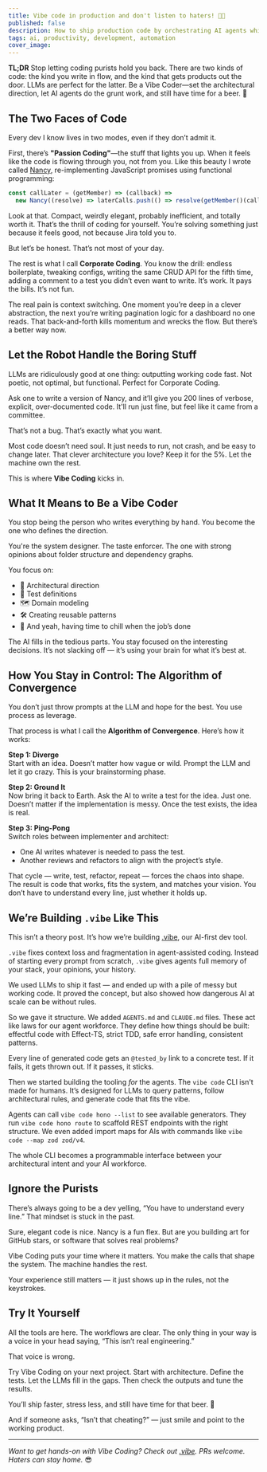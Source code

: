```yaml
---
title: Vibe code in production and don't listen to haters! 🚀💪
published: false
description: How to ship production code by orchestrating AI agents while focusing on architecture and having time for beer
tags: ai, productivity, development, automation
cover_image:
---
```


**TL;DR** Stop letting coding purists hold you back. There are two kinds of code: the kind you write in flow, and the kind that gets products out the door. LLMs are perfect for the latter. Be a Vibe Coder—set the architectural direction, let AI agents do the grunt work, and still have time for a beer. 🍺

## The Two Faces of Code

Every dev I know lives in two modes, even if they don’t admit it.

First, there’s **"Passion Coding"**—the stuff that lights you up. When it feels like the code is flowing through you, not from you. Like this beauty I wrote called [Nancy](https://github.com/keyvan-m-sadeghi/nancy), re-implementing JavaScript promises using functional programming:

```js
const callLater = (getMember) => (callback) =>
  new Nancy((resolve) => laterCalls.push(() => resolve(getMember()(callback))))
```

Look at that. Compact, weirdly elegant, probably inefficient, and totally worth it. That’s the thrill of coding for yourself. You’re solving something just because it feels good, not because Jira told you to.

But let’s be honest. That’s not most of your day.

The rest is what I call **Corporate Coding**. You know the drill: endless boilerplate, tweaking configs, writing the same CRUD API for the fifth time, adding a comment to a test you didn’t even want to write. It’s work. It pays the bills. It’s not fun.

The real pain is context switching. One moment you’re deep in a clever abstraction, the next you’re writing pagination logic for a dashboard no one reads. That back-and-forth kills momentum and wrecks the flow. But there’s a better way now.

## Let the Robot Handle the Boring Stuff

LLMs are ridiculously good at one thing: outputting working code fast. Not poetic, not optimal, but functional. Perfect for Corporate Coding.

Ask one to write a version of Nancy, and it’ll give you 200 lines of verbose, explicit, over-documented code. It'll run just fine, but feel like it came from a committee.

That’s not a bug. That’s exactly what you want.

Most code doesn’t need soul. It just needs to run, not crash, and be easy to change later. That clever architecture you love? Keep it for the 5%. Let the machine own the rest.

This is where **Vibe Coding** kicks in.

## What It Means to Be a Vibe Coder

You stop being the person who writes everything by hand. You become the one who defines the direction.

You're the system designer. The taste enforcer. The one with strong opinions about folder structure and dependency graphs.

You focus on:

- 🧠 Architectural direction
- 🧪 Test definitions
- 🗺️ Domain modeling
- 🛠️ Creating reusable patterns
- 🍻 And yeah, having time to chill when the job’s done

The AI fills in the tedious parts. You stay focused on the interesting decisions. It’s not slacking off — it’s using your brain for what it’s best at.

## How You Stay in Control: The Algorithm of Convergence

You don’t just throw prompts at the LLM and hope for the best. You use process as leverage.

That process is what I call the **Algorithm of Convergence**. Here’s how it works:

**Step 1: Diverge**  
Start with an idea. Doesn’t matter how vague or wild. Prompt the LLM and let it go crazy. This is your brainstorming phase.

**Step 2: Ground It**  
Now bring it back to Earth. Ask the AI to write a test for the idea. Just one. Doesn’t matter if the implementation is messy. Once the test exists, the idea is real.

**Step 3: Ping-Pong**  
Switch roles between implementer and architect:
- One AI writes whatever is needed to pass the test.
- Another reviews and refactors to align with the project’s style.

That cycle — write, test, refactor, repeat — forces the chaos into shape. The result is code that works, fits the system, and matches your vision. You don’t have to understand every line, just whether it holds up.

## We’re Building `.vibe` Like This

This isn’t a theory post. It’s how we’re building [.vibe](https://github.com/vhybzOS/.vibe), our AI-first dev tool.

`.vibe` fixes context loss and fragmentation in agent-assisted coding. Instead of starting every prompt from scratch, `.vibe` gives agents full memory of your stack, your opinions, your history.

We used LLMs to ship it fast — and ended up with a pile of messy but working code. It proved the concept, but also showed how dangerous AI at scale can be without rules.

So we gave it structure. We added `AGENTS.md` and `CLAUDE.md` files. These act like laws for our agent workforce. They define how things should be built: effectful code with Effect-TS, strict TDD, safe error handling, consistent patterns.

Every line of generated code gets an `@tested_by` link to a concrete test. If it fails, it gets thrown out. If it passes, it sticks.

Then we started building the tooling *for* the agents. The `vibe code` CLI isn't made for humans. It’s designed for LLMs to query patterns, follow architectural rules, and generate code that fits the vibe.

Agents can call `vibe code hono --list` to see available generators. They run `vibe code hono route` to scaffold REST endpoints with the right structure. We even added import maps for AIs with commands like `vibe code --map zod zod/v4`.

The whole CLI becomes a programmable interface between your architectural intent and your AI workforce.

## Ignore the Purists

There’s always going to be a dev yelling, “You have to understand every line.” That mindset is stuck in the past.

Sure, elegant code is nice. Nancy is a fun flex. But are you building art for GitHub stars, or software that solves real problems?

Vibe Coding puts your time where it matters. You make the calls that shape the system. The machine handles the rest.

Your experience still matters — it just shows up in the rules, not the keystrokes.

## Try It Yourself

All the tools are here. The workflows are clear. The only thing in your way is a voice in your head saying, “This isn’t real engineering.”

That voice is wrong.

Try Vibe Coding on your next project. Start with architecture. Define the tests. Let the LLMs fill in the gaps. Then check the outputs and tune the results.

You’ll ship faster, stress less, and still have time for that beer. 🍺

And if someone asks, “Isn’t that cheating?” — just smile and point to the working product.

---

_Want to get hands-on with Vibe Coding? Check out [.vibe](https://github.com/vhybzOS/.vibe). PRs welcome. Haters can stay home._ 😎
